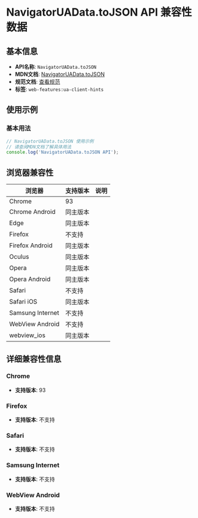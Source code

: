 # NavigatorUAData.toJSON API 兼容性数据

## 基本信息

- **API名称**: `NavigatorUAData.toJSON`
- **MDN文档**: [NavigatorUAData.toJSON](https://developer.mozilla.org/docs/Web/API/NavigatorUAData/toJSON)
- **规范文档**: [查看规范](https://wicg.github.io/ua-client-hints/#dom-navigatoruadata-tojson)
- **标签**: `web-features:ua-client-hints`

## 使用示例

### 基本用法

```javascript
// NavigatorUAData.toJSON 使用示例
// 请查阅MDN文档了解具体用法
console.log('NavigatorUAData.toJSON API');
```

## 浏览器兼容性

| 浏览器 | 支持版本 | 说明 |
|--------|----------|------|
| Chrome | 93 |  |
| Chrome Android | 同主版本 |  |
| Edge | 同主版本 |  |
| Firefox | 不支持 |  |
| Firefox Android | 同主版本 |  |
| Oculus | 同主版本 |  |
| Opera | 同主版本 |  |
| Opera Android | 同主版本 |  |
| Safari | 不支持 |  |
| Safari iOS | 同主版本 |  |
| Samsung Internet | 不支持 |  |
| WebView Android | 不支持 |  |
| webview_ios | 同主版本 |  |

## 详细兼容性信息

### Chrome

- **支持版本**: 93

### Firefox

- **支持版本**: 不支持

### Safari

- **支持版本**: 不支持

### Samsung Internet

- **支持版本**: 不支持

### WebView Android

- **支持版本**: 不支持

